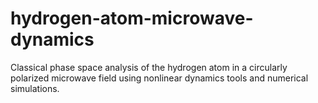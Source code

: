# hydrogen-atom-microwave-dynamics
Classical phase space analysis of the hydrogen atom in a circularly polarized microwave field using nonlinear dynamics tools and numerical simulations.
